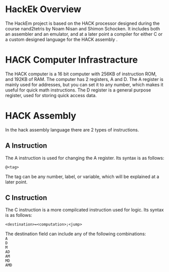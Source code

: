 # HackEk Overview
The HackEm project is based on the HACK processor designed during the course nand2tetris by Noam Nisan and Shimon Schocken. It includes both an assembler and an emulator, and at a later point a compiler for either C or a custom designed language for the HACK assembly .

# HACK Computer Infrastracture
The HACK computer is a 16 bit computer with 256KB of instruction ROM, and 192KB of RAM.
The computer has 2 registers, A and D.
The A register is mainly used for addresses, but you can set it to any number, which makes it useful for quick math instructions.
The D register is a general purpose register, used for storing quick access data.

# HACK Assembly
In the hack assembly language there are 2 types of instructions.
## A Instruction
The A instruction is used for changing the A register.
Its syntax is as follows:
```
@<tag>
```
The tag can be any number, label, or variable, which will be explained at a later point.

## C Instruction
The C instruction is a more compilcated instruction used for logic.
Its syntax is as follows:
```
<destination>=<computation>;<jump>
```
The destination field can include any of the following combinations:  
`A`  
`D`  
`M`  
`AD`  
`AM`  
`MD`  
`AMD`  
